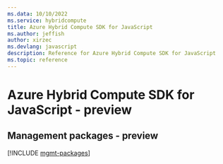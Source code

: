 ```yaml
---
ms.data: 10/10/2022
ms.service: hybridcompute
title: Azure Hybrid Compute SDK for JavaScript
ms.author: jeffish
author: xirzec
ms.devlang: javascript
description: Reference for Azure Hybrid Compute SDK for JavaScript
ms.topic: reference
---
```

# Azure Hybrid Compute SDK for JavaScript - preview

## Management packages - preview
[!INCLUDE [mgmt-packages](hybrid-compute-mgmt-index.md)]